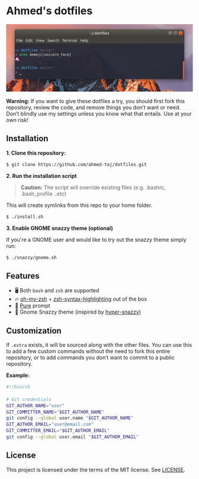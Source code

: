 # Ahmed's dotfiles

<center>
<img src="./screenshot.png">
</center>

**Warning:** If you want to give these dotfiles a try, you should first fork this repository, review the code, and remove things you don’t want or need. Don’t blindly use my settings unless you know what that entails. Use at your own risk!

## Installation

**1. Clone this repository:**

```sh
$ git clone https://github.com/ahmed-taj/dotfiles.git
```

**2. Run the installation script**

> **Caution:** The script will override existing files (e.g. .bashrc, .bash_profile ..etc)

This will create symlinks from this repo to your home folder.

```sh
$ ./install.sh
```

**3. Enable GNOME snazzy theme (optional)**

If you're a GNOME user and would like to try out the snazzy theme simply run:

```sh
$ ./snazzy/gnome.sh
```

## Features

* 🖥 Both `bash` and `zsh` are supported
* 🔥 [oh-my-zsh](http://ohmyz.sh/) + [zsh-syntax-highlighting](https://github.com/zsh-users/zsh-syntax-highlighting) out of the box
* 🦄 [Pure](https://github.com/sindresorhus/pure) prompt 
* 💅 Gnome Snazzy theme (inspired by [hyper-snazzy](https://github.com/sindresorhus/hyper-snazzy))


## Customization

If `.extra` exists, it will be sourced along with the other files. You can use this to add a few custom commands without the need to fork this entire repository, or to add commands you don’t want to commit to a public repository.

**Example:**

```sh
#!/bin/sh

# Git credentials
GIT_AUTHOR_NAME="user"
GIT_COMMITTER_NAME="$GIT_AUTHOR_NAME"
git config --global user.name "$GIT_AUTHOR_NAME"
GIT_AUTHOR_EMAIL="user@email.com"
GIT_COMMITTER_EMAIL="$GIT_AUTHOR_EMAIL"
git config --global user.email "$GIT_AUTHOR_EMAIL"
``` 

## License

This project is licensed under the terms of the MIT license. See [LICENSE](./LICENSE).